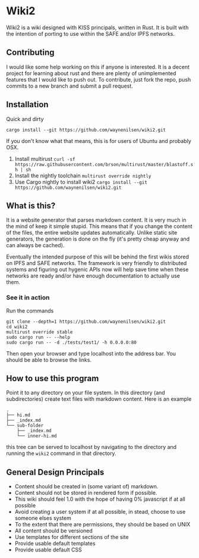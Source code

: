 # Wiki2

Wiki2 is a wiki designed with KISS principals, written in Rust. It is built with the intention of porting to use within the SAFE and/or IPFS networks.

## Contributing

I would like some help working on this if anyone is interested. It is a decent project for learning about rust and there are plenty of unimplemented features that I would like to push out. To contribute, just fork the repo, push commits to a new branch and submit a pull request.

## Installation

Quick and dirty
```
cargo install --git https://github.com/waynenilsen/wiki2.git
```


If you don't know what that means, this is for users of Ubuntu and probably OSX.

1. Install multirust `curl -sf https://raw.githubusercontent.com/brson/multirust/master/blastoff.sh | sh`
2. Install the nightly toolchain `multirust override nightly`
3. Use Cargo nightly to install wiki2 `cargo install --git https://github.com/waynenilsen/wiki2.git`

## What is this?

It is a website generator that parses markdown content. It is very much in the mind of keep it simple stupid. This means that if you change the content of the files, the entire website updates automatically. Unlike static site generators, the generation is done on the fly (it's pretty cheap anyway and can always be cached). 

Eventually the intended purpose of this will be behind the first wikis stored on IPFS and SAFE networks. The framework is very friendly to distributed systems and figuring out hygenic APIs now will help save time when these networks are ready and/or have enough documentation to actually use them.

### See it in action

Run the commands

```
git clone --depth=1 https://github.com/waynenilsen/wiki2.git
cd wiki2
multirust override stable
sudo cargo run -- --help
sudo cargo run -- -d ./tests/test1/ -h 0.0.0.0:80
```

Then open your browser and type localhost into the address bar. You should be able to browse the links. 

## How to use this program

Point it to any directory on your file system. In this directory (and subdirectories) create text files with markdown content. 
Here is an example

```
.
├── hi.md
├── _index.md
└── sub-folder
    ├── _index.md
    └── inner-hi.md
```

this tree can be served to localhost by navigating to the directory and running the `wiki2` command in that directory.

## General Design Principals

* Content should be created in (some variant of) markdown.
* Content should not be stored in rendered form if possible.
* This wiki should feel 1.0 with the hope of having 0% javascript if at all possible
* Avoid creating a user system if at all possible, in stead, choose to use someone elses system
* To the extent that there are permissions, they should be based on UNIX
* All content should be versioned
* Use templates for different sections of the site
* Provide usable default templates
* Provide usable default CSS











